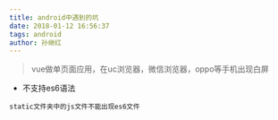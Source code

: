 ```yaml
---
title: android中遇到的坑
date: 2018-01-12 16:56:37
tags: android
author: 孙继红
---
```


> vue做单页面应用，在uc浏览器，微信浏览器，oppo等手机出现白屏

* 不支持es6语法
```$xslt
static文件夹中的js文件不能出现es6文件
```
